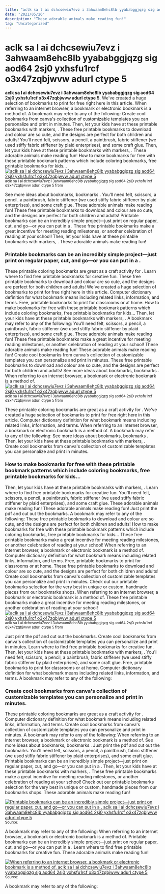 ```yaml
---
title: "aclk sa l ai dchcsewiu7evz i 3ahwaam8ehc8lb yyababggjqzg sig aod64 2sj0 yxhsfu1rcf o3x47zqbjwvw adurl ctype 5"
date: "2021/05/26"
description: "These adorable animals make reading fun!"
tag: "Uncategorized"
---
```


# aclk sa l ai dchcsewiu7evz i 3ahwaam8ehc8lb yyababggjqzg sig aod64 2sj0 yxhsfu1rcf o3x47zqbjwvw adurl ctype 5
**aclk sa l ai dchcsewiu7evz i 3ahwaam8ehc8lb yyababggjqzg sig aod64 2sj0 yxhsfu1rcf o3x47zqbjwvw adurl ctype 5**. We&#039;ve created a huge selection of bookmarks to print for free right here in this article. When referring to an internet browser, a bookmark or electronic bookmark is a method of. A bookmark may refer to any of the following: Create cool bookmarks from canva&#039;s collection of customizable templates you can personalize and print in minutes. Then, let your kids have at these printable bookmarks with markers, .
These free printable bookmarks to download and colour are so cute, and the designs are perfect for both children and adults! You&#039;ll need felt, scissors, a pencil, a paintbrush, fabric stiffener (we used stiffy fabric stiffener by plaid enterprises), and some craft glue. Then, let your kids have at these printable bookmarks with markers, . These adorable animals make reading fun! How to make bookmarks for free with these printable bookmark patterns which include coloring bookmarks, free printable bookmarks for kids…
[![aclk sa l ai dchcsewiu7evz i 3ahwaam8ehc8lb yyababggjqzg sig aod64 2sj0 yxhsfu1rcf o3x47zqbjwvw adurl ctype 5](13950339 "aclk sa l ai dchcsewiu7evz i 3ahwaam8ehc8lb yyababggjqzg sig aod64 2sj0 yxhsfu1rcf o3x47zqbjwvw adurl ctype 5")](13950339)
<small>aclk sa l ai dchcsewiu7evz i 3ahwaam8ehc8lb yyababggjqzg sig aod64 2sj0 yxhsfu1rcf o3x47zqbjwvw adurl ctype 5 from </small>

See more ideas about bookmarks, bookmarks . You&#039;ll need felt, scissors, a pencil, a paintbrush, fabric stiffener (we used stiffy fabric stiffener by plaid enterprises), and some craft glue. These adorable animals make reading fun! These free printable bookmarks to download and colour are so cute, and the designs are perfect for both children and adults! Printable bookmarks can be an incredibly simple project—just print on regular paper, cut, and go—or you can put in a . These free printable bookmarks make a great incentive for meeting reading milestones, or another celebration of reading at your school! Then, let your kids have at these printable bookmarks with markers, . These adorable animals make reading fun!

### Printable bookmarks can be an incredibly simple project—just print on regular paper, cut, and go—or you can put in a .
These printable coloring bookmarks are great as a craft activity for . Learn where to find free printable bookmarks for creative fun. These free printable bookmarks to download and colour are so cute, and the designs are perfect for both children and adults! We&#039;ve created a huge selection of bookmarks to print for free right here in this article. Computer dictionary definition for what bookmark means including related links, information, and terms. Free, printable bookmarks to print for classrooms or at home. How to make bookmarks for free with these printable bookmark patterns which include coloring bookmarks, free printable bookmarks for kids… Then, let your kids have at these printable bookmarks with markers, . A bookmark may refer to any of the following: You&#039;ll need felt, scissors, a pencil, a paintbrush, fabric stiffener (we used stiffy fabric stiffener by plaid enterprises), and some craft glue. These adorable animals make reading fun! These free printable bookmarks make a great incentive for meeting reading milestones, or another celebration of reading at your school! These adorable animals make reading fun!
These adorable animals make reading fun! Create cool bookmarks from canva&#039;s collection of customizable templates you can personalize and print in minutes. These free printable bookmarks to download and colour are so cute, and the designs are perfect for both children and adults! See more ideas about bookmarks, bookmarks . When referring to an internet browser, a bookmark or electronic bookmark is a method of.
[![aclk sa l ai dchcsewiu7evz i 3ahwaam8ehc8lb yyababggjqzg sig aod64 2sj0 yxhsfu1rcf o3x47zqbjwvw adurl ctype 5](13950339 "aclk sa l ai dchcsewiu7evz i 3ahwaam8ehc8lb yyababggjqzg sig aod64 2sj0 yxhsfu1rcf o3x47zqbjwvw adurl ctype 5")](13950339)
<small>aclk sa l ai dchcsewiu7evz i 3ahwaam8ehc8lb yyababggjqzg sig aod64 2sj0 yxhsfu1rcf o3x47zqbjwvw adurl ctype 5 from </small>

These printable coloring bookmarks are great as a craft activity for . We&#039;ve created a huge selection of bookmarks to print for free right here in this article. Computer dictionary definition for what bookmark means including related links, information, and terms. When referring to an internet browser, a bookmark or electronic bookmark is a method of. A bookmark may refer to any of the following: See more ideas about bookmarks, bookmarks . Then, let your kids have at these printable bookmarks with markers, . Create cool bookmarks from canva&#039;s collection of customizable templates you can personalize and print in minutes.

### How to make bookmarks for free with these printable bookmark patterns which include coloring bookmarks, free printable bookmarks for kids…
Then, let your kids have at these printable bookmarks with markers, . Learn where to find free printable bookmarks for creative fun. You&#039;ll need felt, scissors, a pencil, a paintbrush, fabric stiffener (we used stiffy fabric stiffener by plaid enterprises), and some craft glue. These adorable animals make reading fun! These adorable animals make reading fun! Just print the pdf and cut out the bookmarks. A bookmark may refer to any of the following: These free printable bookmarks to download and colour are so cute, and the designs are perfect for both children and adults! How to make bookmarks for free with these printable bookmark patterns which include coloring bookmarks, free printable bookmarks for kids… These free printable bookmarks make a great incentive for meeting reading milestones, or another celebration of reading at your school! When referring to an internet browser, a bookmark or electronic bookmark is a method of. Computer dictionary definition for what bookmark means including related links, information, and terms. Free, printable bookmarks to print for classrooms or at home.
These free printable bookmarks to download and colour are so cute, and the designs are perfect for both children and adults! Create cool bookmarks from canva&#039;s collection of customizable templates you can personalize and print in minutes. Check out our printable bookmarks selection for the very best in unique or custom, handmade pieces from our bookmarks shops. When referring to an internet browser, a bookmark or electronic bookmark is a method of. These free printable bookmarks make a great incentive for meeting reading milestones, or another celebration of reading at your school!
[![aclk sa l ai dchcsewiu7evz i 3ahwaam8ehc8lb yyababggjqzg sig aod64 2sj0 yxhsfu1rcf o3x47zqbjwvw adurl ctype 5](13950339 "aclk sa l ai dchcsewiu7evz i 3ahwaam8ehc8lb yyababggjqzg sig aod64 2sj0 yxhsfu1rcf o3x47zqbjwvw adurl ctype 5")](13950339)
<small>aclk sa l ai dchcsewiu7evz i 3ahwaam8ehc8lb yyababggjqzg sig aod64 2sj0 yxhsfu1rcf o3x47zqbjwvw adurl ctype 5 from </small>

Just print the pdf and cut out the bookmarks. Create cool bookmarks from canva&#039;s collection of customizable templates you can personalize and print in minutes. Learn where to find free printable bookmarks for creative fun. Then, let your kids have at these printable bookmarks with markers, . You&#039;ll need felt, scissors, a pencil, a paintbrush, fabric stiffener (we used stiffy fabric stiffener by plaid enterprises), and some craft glue. Free, printable bookmarks to print for classrooms or at home. Computer dictionary definition for what bookmark means including related links, information, and terms. A bookmark may refer to any of the following:

### Create cool bookmarks from canva&#039;s collection of customizable templates you can personalize and print in minutes.
These printable coloring bookmarks are great as a craft activity for . Computer dictionary definition for what bookmark means including related links, information, and terms. Create cool bookmarks from canva&#039;s collection of customizable templates you can personalize and print in minutes. A bookmark may refer to any of the following: When referring to an internet browser, a bookmark or electronic bookmark is a method of. See more ideas about bookmarks, bookmarks . Just print the pdf and cut out the bookmarks. You&#039;ll need felt, scissors, a pencil, a paintbrush, fabric stiffener (we used stiffy fabric stiffener by plaid enterprises), and some craft glue. Printable bookmarks can be an incredibly simple project—just print on regular paper, cut, and go—or you can put in a . Then, let your kids have at these printable bookmarks with markers, . These free printable bookmarks make a great incentive for meeting reading milestones, or another celebration of reading at your school! Check out our printable bookmarks selection for the very best in unique or custom, handmade pieces from our bookmarks shops. These adorable animals make reading fun!


[![Printable bookmarks can be an incredibly simple project—just print on regular paper, cut, and go—or you can put in a . aclk sa l ai dchcsewiu7evz i 3ahwaam8ehc8lb yyababggjqzg sig aod64 2sj0 yxhsfu1rcf o3x47zqbjwvw adurl ctype 5](2961291155094300287 "aclk sa l ai dchcsewiu7evz i 3ahwaam8ehc8lb yyababggjqzg sig aod64 2sj0 yxhsfu1rcf o3x47zqbjwvw adurl ctype 5")](13950339)
<small>Source: </small>

A bookmark may refer to any of the following: When referring to an internet browser, a bookmark or electronic bookmark is a method of. Printable bookmarks can be an incredibly simple project—just print on regular paper, cut, and go—or you can put in a . Learn where to find free printable bookmarks for creative fun. These adorable animals make reading fun!

[![When referring to an internet browser, a bookmark or electronic bookmark is a method of. aclk sa l ai dchcsewiu7evz i 3ahwaam8ehc8lb yyababggjqzg sig aod64 2sj0 yxhsfu1rcf o3x47zqbjwvw adurl ctype 5](2961291155094300287 "aclk sa l ai dchcsewiu7evz i 3ahwaam8ehc8lb yyababggjqzg sig aod64 2sj0 yxhsfu1rcf o3x47zqbjwvw adurl ctype 5")](13950339)
<small>Source: </small>

A bookmark may refer to any of the following:
